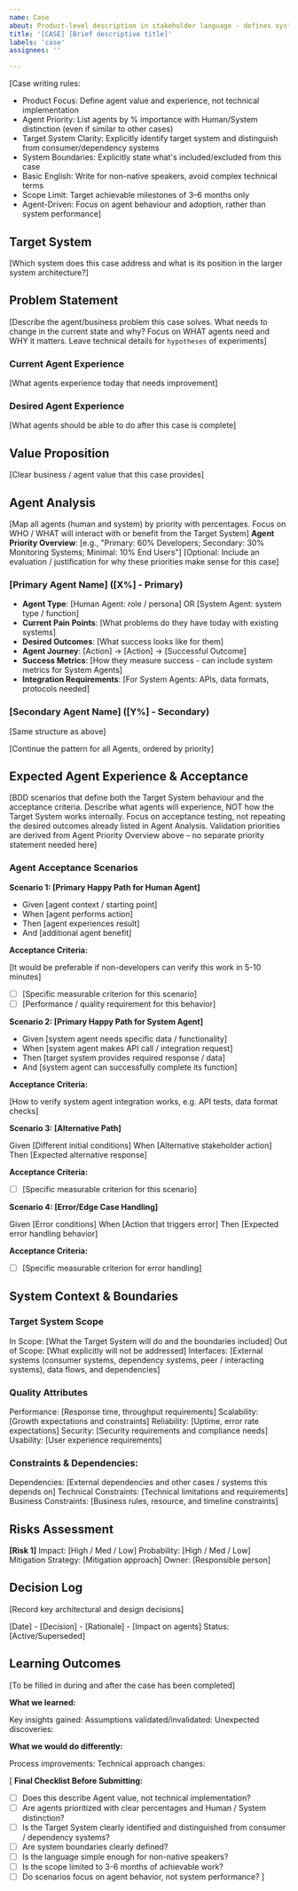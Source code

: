 ```yaml
---
name: Case
about: Product-level description in stakeholder language - defines system boundaries and value propositions
title: '[CASE] [Brief descriptive title]'
labels: 'case'
assignees: ''

---
```


[Case writing rules:
- Product Focus: Define agent value and experience, not technical implementation
- Agent Priority: List agents by % importance with Human/System distinction (even if similar to other cases)
- Target System Clarity: Explicitly identify target system and distinguish from consumer/dependency systems
- System Boundaries: Explicitly state what's included/excluded from this case
- Basic English: Write for non-native speakers, avoid complex technical terms
- Scope Limit: Target achievable milestones of 3–6 months only
- Agent-Driven: Focus on agent behaviour and adoption, rather than system performance]

## Target System

[Which system does this case address and what is its position in the larger system architecture?]

## Problem Statement

[Describe the agent/business problem this case solves. What needs to change in the current state and why? Focus on WHAT agents need and WHY it matters. Leave technical details for  `hypotheses` of experiments]

### Current Agent Experience

[What agents experience today that needs improvement]

### Desired Agent Experience

[What agents should be able to do after this case is complete]


## Value Proposition

[Clear business / agent value that this case provides]

## Agent Analysis

[Map all agents (human and system) by priority with percentages. Focus on WHO / WHAT will interact with or benefit from the Target System]
**Agent Priority Overview**: [e.g., "Primary: 60% Developers; Secondary: 30% Monitoring Systems; Minimal: 10% End Users"]
[Optional:  Include an evaluation / justification for why these priorities make sense for this case]

### [Primary Agent Name] ([X%] - Primary)
- **Agent Type**: [Human Agent: role / persona] OR [System Agent: system type / function]
- **Current Pain Points**: [What problems do they have today with existing systems]
- **Desired Outcomes**: [What success looks like for them]
- **Agent Journey**: [Action] → [Action] → [Successful Outcome]
- **Success Metrics**: [How they measure success - can include system metrics for System Agents]
- **Integration Requirements**: [For System Agents: APIs, data formats, protocols needed]

### [Secondary Agent Name] ([Y%] - Secondary)

[Same structure as above]

[Continue the pattern for all Agents, ordered by priority]

## Expected Agent Experience & Acceptance

[BDD scenarios that define both the Target System behaviour and the acceptance criteria. Describe what agents will experience, NOT how the Target System works internally. Focus on acceptance testing, not repeating the desired outcomes already listed in Agent Analysis. Validation priorities are derived from Agent Priority Overview above – no separate priority statement needed here]

### Agent Acceptance Scenarios
**Scenario 1: [Primary Happy Path for Human Agent]**
- Given [agent context / starting point]
- When [agent performs action]
- Then [agent experiences result]
- And [additional agent benefit]

**Acceptance Criteria:**

[It would be preferable if non-developers can verify this work in 5-10 minutes]
- [ ] [Specific measurable criterion for this scenario]
- [ ] [Performance / quality requirement for this behavior]

**Scenario 2: [Primary Happy Path for System Agent]**

- Given [system agent needs specific data / functionality]
- When [system agent makes API call / integration request]
- Then [target system provides required response / data]
- And [system agent can successfully complete its function]

**Acceptance Criteria:**

[How to verify system agent integration works, e.g. API tests, data format checks]

**Scenario 3: [Alternative Path]**

Given [Different initial conditions]
When [Alternative stakeholder action]
Then [Expected alternative response]

**Acceptance Criteria:**

- [ ] [Specific measurable criterion for this scenario]

**Scenario 4: [Error/Edge Case Handling]**

Given [Error conditions]
When [Action that triggers error]
Then [Expected error handling behavior]

**Acceptance Criteria:**

- [ ] [Specific measurable criterion for error handling]

## System Context & Boundaries

### Target System Scope

In Scope: [What the Target System will do and the boundaries included]
Out of Scope: [What explicitly will not be addressed]
Interfaces: [External systems (consumer systems, dependency systems, peer / interacting systems), data flows, and dependencies]

### Quality Attributes

Performance: [Response time, throughput requirements]
Scalability: [Growth expectations and constraints]
Reliability: [Uptime, error rate expectations]
Security: [Security requirements and compliance needs]
Usability: [User experience requirements]

### Constraints & Dependencies:

Dependencies: [External dependencies and other cases / systems this depends on]
Technical Constraints: [Technical limitations and requirements]
Business Constraints: [Business rules, resource, and timeline constraints]

## Risks Assessment

**[Risk 1]**
Impact: [High / Med / Low]
Probability: [High / Med / Low]
Mitigation Strategy: [Mitigation approach]
Owner: [Responsible person]

## Decision Log

[Record key architectural and design decisions]

[Date] - [Decision] - [Rationale] - [Impact on agents]
Status: [Active/Superseded]

## Learning Outcomes

[To be filled in during and after the case has been completed]

**What we learned:**

Key insights gained:
Assumptions validated/invalidated:
Unexpected discoveries:

**What we would do differently:**

Process improvements:
Technical approach changes:


[
**Final Checklist Before Submitting:**
- [ ] Does this describe Agent value, not technical implementation?
- [ ] Are agents prioritized with clear percentages and Human / System distinction?
- [ ] Is the Target System clearly identified and distinguished from consumer / dependency systems?
- [ ] Are system boundaries clearly defined?
- [ ] Is the language simple enough for non-native speakers?
- [ ] Is the scope limited to 3-6 months of achievable work?
- [ ] Do scenarios focus on agent behavior, not system performance?
]
